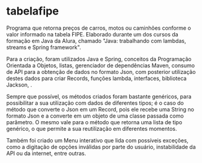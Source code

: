 # tabelafipe
Programa que retorna preços de carros, motos ou caminhões conforme o valor informado na tabela FIPE. Elaborado durante um dos cursos da formação em Java da Alura, chamado "Java: trabalhando com lambdas, streams e Spring framework".

Para a criação, foram utilizados Java e Spring, conceitos da Programação Orientada a Objetos, listas, gerenciador de dependências Maven, consumo de API para a obtenção de dados no formato Json, com posterior utilização destes dados para criar Records, funções lambda, interfaces, biblioteca Jackson, . 

Sempre que possível, os métodos criados foram bastante genéricos, para possibilitar a sua utilização com dados de diferentes tipos; é o caso do método que converte o Json em um Record, pois ele recebe uma String no formato Json e a converte em um objeto de uma classe passada como parâmetro. O mesmo vale para o método que retorna uma lista de tipo genérico, o que permite a sua reutilização em diferentes momentos.

Também foi criado um Menu interativo que lida com possíveis exceções, como a digitação de opções inválidas por parte do usuário, instabilidade da API ou da internet, entre outras. 
